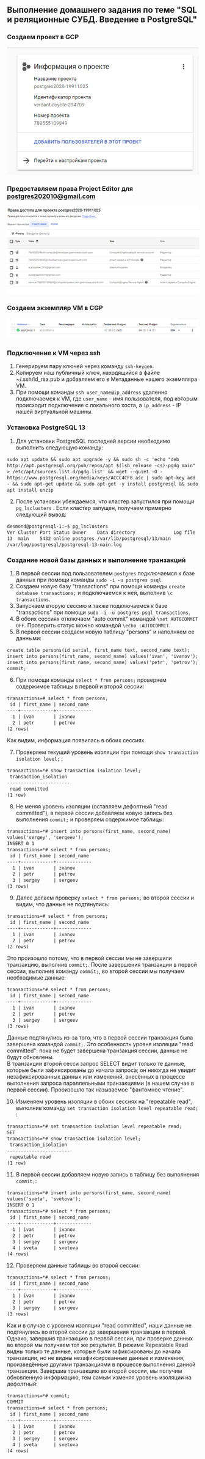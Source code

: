 ## Выполнение домашнего задания по теме "SQL и реляционные СУБД. Введение в PostgreSQL"

### Создаем проект в GCP
![NewProject](https://github.com/apovyshev/PostgreSQL/blob/main/01.Transactions/NewProject.PNG)

### Предоставляем права Project Editor для  postgres202010@gmail.com
![TheAccessProvided](https://github.com/apovyshev/PostgreSQL/blob/main/01.Transactions/TheAccessProvided.PNG)

### Создаем экземпляр VM в CGP
![TheInstanceCreated](https://github.com/apovyshev/PostgreSQL/blob/main/01.Transactions/TheInstanceCreated.PNG)

### Подключение к VM через ssh
1. Генерируем пару ключей через команду `ssh-keygen`.
2. Копируем наш публичный ключ, находящийся в файле ~/.ssh/id_rsa.pub и добавляем его в Метаданные нашего экземпляра VM.
3. При помощи команды `ssh user_name@ip_address` удаленно подключаемся к VM, где `user_name` - имя пользователя, под которым происходит подключение с локального хоста, а `ip_address` - IP нашей виртуальной машины.

### Установка PostgreSQL 13
1. Для установки PostgreSQL последней версии необходимо выполнить следующую команду:
```
sudo apt update && sudo apt upgrade -y && sudo sh -c 'echo "deb http://apt.postgresql.org/pub/repos/apt $(lsb_release -cs)-pgdg main" > /etc/apt/sources.list.d/pgdg.list' && wget --quiet -O - https://www.postgresql.org/media/keys/ACCC4CF8.asc | sudo apt-key add - && sudo apt-get update && sudo apt-get -y install postgresql && sudo apt install unzip
```
2. После установки убеждаемся, что кластер запустился при помощи `pg_lsclusters` . Если кластер запущен, получаем примерно следующий вывод:
```
desmond@postgresql-1:~$ pg_lsclusters
Ver Cluster Port Status Owner    Data directory              Log file
13  main    5432 online postgres /var/lib/postgresql/13/main /var/log/postgresql/postgresql-13-main.log
```

### Создание новой базы данных и выполнение транзакций
1. В первой сессии под пользователем `postgres` подключаемся к базе данных при помощи команды `sudo -i -u postgres psql`.
2. Создаем новую базу "transactions" при помощи команды `create database transactions;` и подключаемся к ней, выполнив `\c transactions`.
3. Запускаем вторую сессию и также подключаемся к базе "transactions" при помощи `sudo -i -u postgres psql transactions`.
4. В обоих сессиях отключаем "auto commit" командой `\set AUTOCOMMIT OFF`. Проверить статус можно командой `\echo :AUTOCOMMIT`.
5. В первой сессии создаем новую таблицу "persons" и наполняем ее данными:
```
create table persons(id serial, first_name text, second_name text);
insert into persons(first_name, second_name) values('ivan', 'ivanov');
insert into persons(first_name, second_name) values('petr', 'petrov');
commit;
```
6. При помощи команды `select * from persons;` проверяем содержимое таблицы в первой и второй сессии:
```
transactions=# select * from persons;
 id | first_name | second_name
----+------------+-------------
  1 | ivan       | ivanov
  2 | petr       | petrov
(2 rows)
```
Как видим, информация появилась в обоих сессиях.

7. Проверяем текущий уровень изоляции при помощи `show transaction isolation level;` :
```
transactions=*# show transaction isolation level;
 transaction_isolation
-----------------------
 read committed
(1 row)
```

8. Не меняя уровень изоляции (оставляем дефолтный "read committed"), в первой сессии добавляем новую запись без выполнения `commit;` и проверяем содержимое таблицы:
```
transactions=*# insert into persons(first_name, second_name) values('sergey', 'sergeev');
INSERT 0 1
transactions=*# select * from persons;
 id | first_name | second_name
----+------------+-------------
  1 | ivan       | ivanov
  2 | petr       | petrov
  3 | sergey     | sergeev
(3 rows)
```

9. Далее делаем проверку `select * from persons;` во второй сессии и видим, что данные не подтянулись:
```
transactions=# select * from persons;
 id | first_name | second_name
----+------------+-------------
  1 | ivan       | ivanov
  2 | petr       | petrov
(2 rows)
```
Это произошло потому, что в первой сессии мы не завершили транзакцию, выполнив `commit;`. После завершения транзакции в первой сессии, выполнив команду `commit;`, во второй сессии мы получаем необходимые данные:
```
transactions=*# select * from persons;
 id | first_name | second_name
----+------------+-------------
  1 | ivan       | ivanov
  2 | petr       | petrov
  3 | sergey     | sergeev
(3 rows)
```
Данные подтянулись из-за того, что в первой сессии транзакция была завершена командой `commit;`. 
Это особенность уровня изоляции "read committed": пока не будет завершена транзакция сессии, данные не будут обновлены.  
В транзакции второй сесси запрос SELECT видит только те данные, которые были зафиксированы до начала запроса; он никогда не увидит незафиксированных данных или изменений, внесённых в процессе выполнения запроса параллельными транзакциями (в нашем случае в первой сессии). Прооизошло так называемое "фантомное чтение".

10. Изменяем уровень изоляции в обоих сессиях на "repeatable read", выполнив команду `set transaction isolation level repeatable read;` :
```
transactions=*# set transaction isolation level repeatable read;
SET
transactions=*# show transaction isolation level;
 transaction_isolation
-----------------------
 repeatable read
(1 row)
```

11. В первой сессии добавляем новую запись в таблицу без выполнения `commit;`:
```
transactions=*# insert into persons(first_name, second_name) values('sveta', 'svetova');
INSERT 0 1
transactions=*# select * from persons;
 id | first_name | second_name
----+------------+-------------
  1 | ivan       | ivanov
  2 | petr       | petrov
  3 | sergey     | sergeev
  4 | sveta      | svetova
(4 rows)
```

12. Проверяем данные таблицы во второй сессии:
```
transactions=*# select * from persons;
 id | first_name | second_name
----+------------+-------------
  1 | ivan       | ivanov
  2 | petr       | petrov
  3 | sergey     | sergeev
(3 rows)
```
Как и в случае с уровнем изоляции "read committed", наши данные не подтянулись во второй сессии до завершения транзакции в первой. 
Однако, завершив транзакцию в первой сессии, при проверке данных во второй мы получаем тот же результат. 
В режиме Repeatable Read видны только те данные, которые были зафиксированы до начала транзакции, но не видны незафиксированные данные и изменения, произведённые другими транзакциями в процессе выполнения данной транзакции. 
Завершив транзакцию во второй сессии, мы получим обновленную информацию, тем самым изменяя уровень изоляции на дефолтный:
```
transactions=*# commit;
COMMIT
transactions=# select * from persons;
 id | first_name | second_name
----+------------+-------------
  1 | ivan       | ivanov
  2 | petr       | petrov
  3 | sergey     | sergeev
  4 | sveta      | svetova
(4 rows)
```

